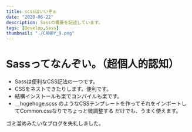 ```yaml
---
title: scssはいいぞぉ  
date: "2020-06-22"  
description: Sassの概要を記述しています。  
tags: [Develop,Sass]  
thumbnail: "./CANDY_9.png"
---
```

# Sassってなんぞい。（超個人的認知）
- Sassは便利なCSS記法の一つです。
- CSSをネストできたりします。便利です。
- 結構インストールも楽でコンパイルも楽です。
- ＿hogehoge.scss のようなCSSテンプレートを作ってそれをインポートしてCommon.cssなりでちょっと微調整する
だけでも、うまく使えます。




ゴミ溜めみたいなブログを失礼しました。
